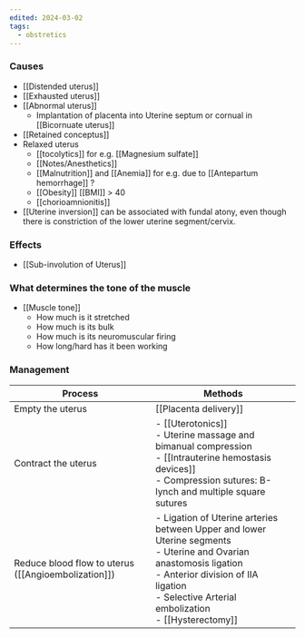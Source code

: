 ```yaml
---
edited: 2024-03-02
tags:
  - obstretics
---
```


### Causes
- [[Distended uterus]] 
- [[Exhausted uterus]]
- [[Abnormal uterus]] 
	- Implantation of placenta into Uterine septum or cornual in [[Bicornuate uterus]] 
- [[Retained conceptus]] 
- Relaxed uterus 
	- [[tocolytics]] for e.g. [[Magnesium sulfate]]
	- [[Notes/Anesthetics]] 
	- [[Malnutrition]] and [[Anemia]] for e.g. due to [[Antepartum hemorrhage]] ?
	- [[Obesity]] [[BMI]] > 40
	- [[chorioamnionitis]] 
- [[Uterine inversion]] can be associated with fundal atony, even though there is constriction of the lower uterine segment/cervix.
### Effects
- [[Sub-involution of Uterus]] 
### What determines the tone of the muscle
- [[Muscle tone]]
	- How much is it stretched
	- How much is its bulk
	- How much is its neuromuscular firing
	- How long/hard has it been working 

### Management

| Process                                             | Methods                                                                                                                                                                                                                  |
| --------------------------------------------------- | ------------------------------------------------------------------------------------------------------------------------------------------------------------------------------------------------------------------------ |
| Empty the uterus                                    | [[Placenta delivery]]                                                                                                                                                                                                    |
| Contract the uterus                                 | - [[Uterotonics]] <br>- Uterine massage and bimanual compression<br>- [[Intrauterine hemostasis devices]] <br>- Compression sutures: B-lynch and multiple square sutures                                                 |
| Reduce blood flow to uterus ([[Angioembolization]]) | - Ligation of Uterine arteries between Upper and lower Uterine segments<br>- Uterine and Ovarian anastomosis ligation<br>- Anterior division of IIA ligation<br>- Selective Arterial embolization <br>- [[Hysterectomy]] |
